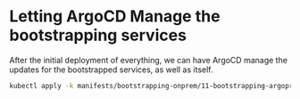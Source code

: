 # Letting ArgoCD Manage the bootstrapping services

After the initial deployment of everything, we can have ArgoCD manage the updates for the bootstrapped services, as well as itself.

```bash
kubectl apply -k manifests/bootstrapping-onprem/11-bootstrapping-argoprojects/
```
